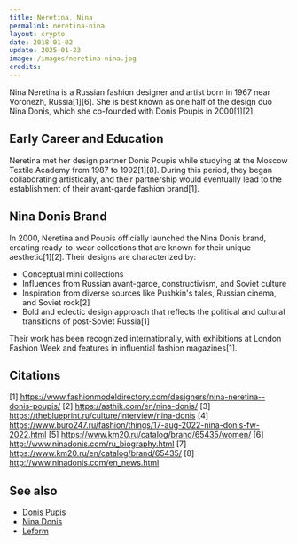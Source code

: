 ```yaml
---
title: Neretina, Nina
permalink: neretina-nina
layout: crypto
date: 2018-01-02
update: 2025-01-23
image: /images/neretina-nina.jpg
credits:
---
```


Nina Neretina is a Russian fashion designer and artist born in 1967 near Voronezh, Russia[1][6]. She is best known as one half of the design duo Nina Donis, which she co-founded with Donis Poupis in 2000[1][2].

## Early Career and Education

Neretina met her design partner Donis Poupis while studying at the Moscow Textile Academy from 1987 to 1992[1][8]. During this period, they began collaborating artistically, and their partnership would eventually lead to the establishment of their avant-garde fashion brand[1].

## Nina Donis Brand

In 2000, Neretina and Poupis officially launched the Nina Donis brand, creating ready-to-wear collections that are known for their unique aesthetic[1][2]. Their designs are characterized by:

- Conceptual mini collections
- Influences from Russian avant-garde, constructivism, and Soviet culture
- Inspiration from diverse sources like Pushkin's tales, Russian cinema, and Soviet rock[2]
- Bold and eclectic design approach that reflects the political and cultural transitions of post-Soviet Russia[1]

Their work has been recognized internationally, with exhibitions at London Fashion Week and features in influential fashion magazines[1].

## Citations

[1] https://www.fashionmodeldirectory.com/designers/nina-neretina--donis-poupis/
[2] https://asthik.com/en/nina-donis/
[3] https://theblueprint.ru/culture/interview/nina-donis
[4] https://www.buro247.ru/fashion/things/17-aug-2022-nina-donis-fw-2022.html
[5] https://www.km20.ru/catalog/brand/65435/women/
[6] http://www.ninadonis.com/ru_biography.html
[7] https://www.km20.ru/en/catalog/brand/65435/
[8] http://www.ninadonis.com/en_news.html

## See also

+ [Donis Pupis](pupis-donis)
+ [Nina Donis](nina-donis)
+ [Leform](leform)
